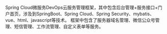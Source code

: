 Spring Cloud微服务DevOps云服务管理框架，其中包含后台管理+服务接口+门户首页，涉及到SpringBoot、Spring Cloud、Spring Security、mybatis、vue、html、javascript等技术。 框架中包含了服务器域名管理、微信公众号管理、短信管理、工作流管理、自定义表单等服务。